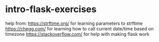 # intro-flask-exercises
help from:
https://strftime.org/ for learning parameters to strftime
https://chegg.com/ for learning how to call current date/time based on timezone
https://stackoverflow.com/ for help with making flask work

